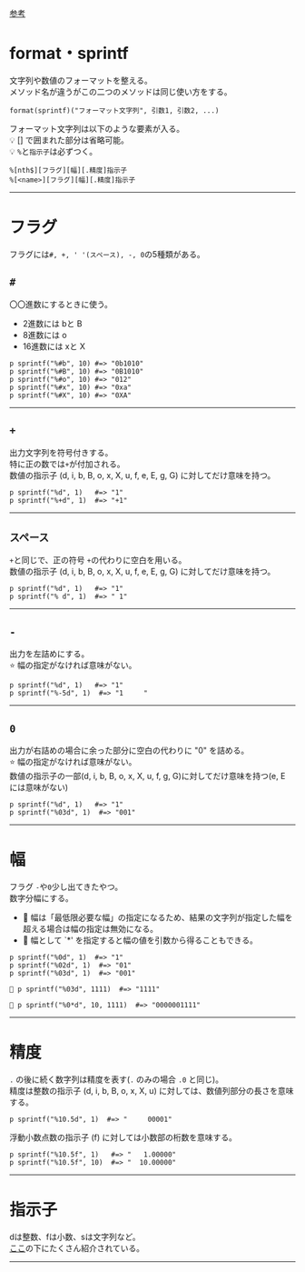 [参考](https://jp-seemore.com/web/9491/#toc8)

# format・sprintf
文字列や数値のフォーマットを整える。  
メソッド名が違うがこの二つのメソッドは同じ使い方をする。
~~~
format(sprintf)("フォーマット文字列", 引数1, 引数2, ...)
~~~

フォーマット文字列は以下のような要素が入る。  
💡 [] で囲まれた部分は省略可能。  
💡 `%`と`指示子`は必ずつく。
~~~
%[nth$][フラグ][幅][.精度]指示子
%[<name>][フラグ][幅][.精度]指示子
~~~
***

# フラグ
フラグには` #, +, ' '(スペース), -, 0 `の5種類がある。  

## `#`
〇〇進数にするときに使う。 
- 2進数には bと B
- 8進数には o
- 16進数には xと X

~~~
p sprintf("%#b", 10) #=> "0b1010"
p sprintf("%#B", 10) #=> "0B1010"
p sprintf("%#o", 10) #=> "012"
p sprintf("%#x", 10) #=> "0xa"
p sprintf("%#X", 10) #=> "0XA"
~~~
***

## `+`
出力文字列を符号付きする。  
特に正の数では`+`が付加される。  
数値の指示子 (d, i, b, B, o, x, X, u, f, e, E, g, G) に対してだけ意味を持つ。
~~~
p sprintf("%d", 1)   #=> "1"
p sprintf("%+d", 1)  #=> "+1"
~~~
***

## `スペース`
`+`と同じで、正の符号 `+`の代わりに空白を用いる。  
数値の指示子 (d, i, b, B, o, x, X, u, f, e, E, g, G) に対してだけ意味を持つ。
~~~
p sprintf("%d", 1)   #=> "1"
p sprintf("% d", 1)  #=> " 1"
~~~
***

## `-`
出力を左詰めにする。  
⭐️ 幅の指定がなければ意味がない。
~~~
p sprintf("%d", 1)   #=> "1"
p sprintf("%-5d", 1)  #=> "1     "
~~~
***

## `0`
出力が右詰めの場合に余った部分に空白の代わりに "0" を詰める。    
⭐️ 幅の指定がなければ意味がない。  
数値の指示子の一部(d, i, b, B, o, x, X, u, f, g, G)に対してだけ意味を持つ(e, E には意味がない)
~~~
p sprintf("%d", 1)   #=> "1"
p sprintf("%03d", 1)  #=> "001"
~~~
***

# 幅
フラグ `-`や`0`少し出てきたやつ。  
数字分幅にする。  
- 🧡 幅は「最低限必要な幅」の指定になるため、結果の文字列が指定した幅を超える場合は幅の指定は無効になる。
- 💚 幅として `*' を指定すると幅の値を引数から得ることもできる。
~~~
p sprintf("%0d", 1)  #=> "1"
p sprintf("%02d", 1)  #=> "01"
p sprintf("%03d", 1)  #=> "001"

🧡 p sprintf("%03d", 1111)  #=> "1111"

💚 p sprintf("%0*d", 10, 1111)  #=> "0000001111"
~~~
***

# 精度
`.` の後に続く数字列は精度を表す(`.` のみの場合 `.0` と同じ)。  
精度は整数の指示子 (d, i, b, B, o, x, X, u) に対しては、数値列部分の長さを意味する。
~~~
p sprintf("%10.5d", 1)  #=> "     00001"
~~~

浮動小数点数の指示子 (f) に対しては小数部の桁数を意味する。
~~~
p sprintf("%10.5f", 1)   #=> "   1.00000"
p sprintf("%10.5f", 10)  #=> "  10.00000"
~~~
***

# 指示子
dは整数、fは小数、sは文字列など。  
[ここ](https://docs.ruby-lang.org/ja/latest/doc/print_format.html)の下にたくさん紹介されている。
***
